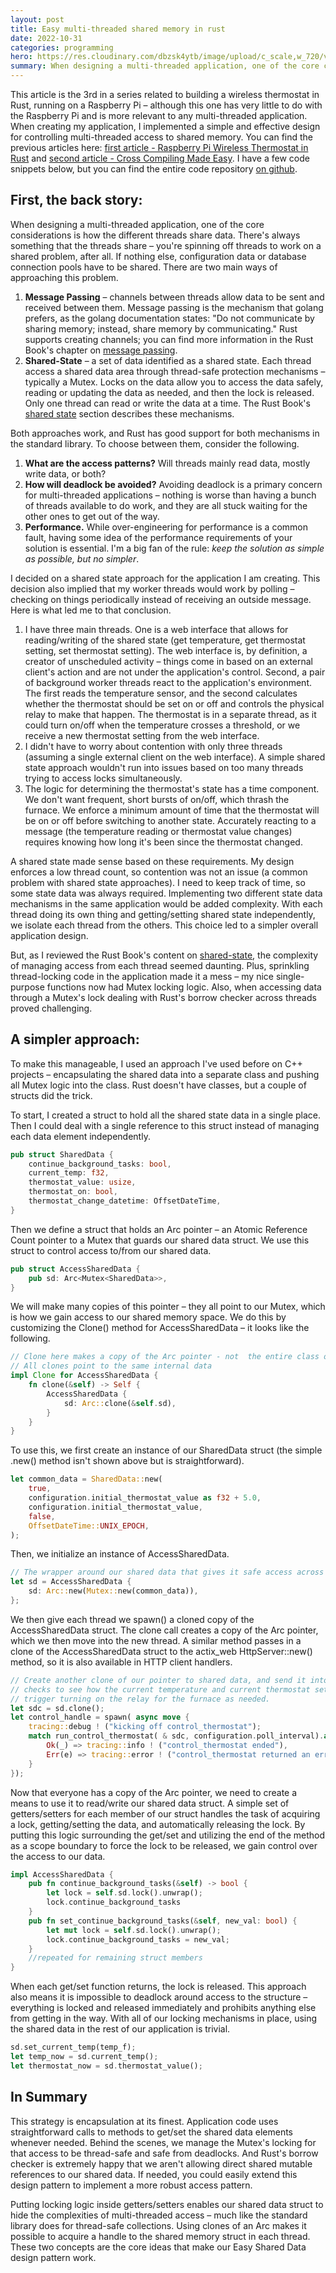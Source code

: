 ```yaml
---
layout: post
title: Easy multi-threaded shared memory in rust
date: 2022-10-31
categories: programming
hero: https://res.cloudinary.com/dbzsk4ytb/image/upload/c_scale,w_720/v1666362943/blog-images/AdobeStock_93027465_qcp9os.jpg
summary: When designing a multi-threaded application, one of the core considerations is how the different threads share data.  There's always something that the threads share – you're spinning off threads to work on a shared problem, after all. If nothing else
---
```


This article is the 3rd in a series related to building a wireless thermostat in Rust, running on a Raspberry Pi – although this one has very little to do with the Raspberry Pi and is more relevant to any multi-threaded application.  When creating my application, I implemented a simple and effective design for controlling multi-threaded access to shared memory. You can find the previous articles here: [first article - Raspberry Pi Wireless Thermostat in Rust](https://mhentges.com/rpi-thermostat) and [second article - Cross Compiling Made Easy](https://mhentges.com/rust-cross-compiling-made-easy). I have a few code snippets below, but you can find the entire code repository [on github](https://github.com/mikehentges/thermostat-pi).

## First, the back story:

When designing a multi-threaded application, one of the core considerations is how the different threads share data.  There's always something that the threads share – you're spinning off threads to work on a shared problem, after all. If nothing else, configuration data or database connection pools have to be shared. There are two main ways of approaching this problem.

1. **Message Passing** – channels between threads allow data to be sent and received between them. Message passing is
   the mechanism that golang prefers, as the golang documentation states: "Do not communicate by sharing memory;
   instead, share memory by communicating." Rust supports creating channels; you can find more information in the Rust
   Book's chapter on [message passing]( https://doc.rust-lang.org/book/ch16-02-message-passing.html).
2. **Shared-State** – a set of data identified as a shared state. Each thread access a shared data area through
   thread-safe protection mechanisms – typically a Mutex. Locks on the data allow you to access the data safely, reading
   or updating the data as needed, and then the lock is released. Only one thread can read or write the data at a time.
   The Rust Book's [shared state](https://doc.rust-lang.org/book/ch16-03-shared-state.html) section describes these
   mechanisms.

Both approaches work, and Rust has good support for both mechanisms in the standard library. To choose between them,
consider the following.

1. **What are the access patterns?** Will threads mainly read data, mostly write data, or both?
2. **How will deadlock be avoided?** Avoiding deadlock is a primary concern for multi-threaded applications – nothing is
   worse than having a bunch of threads available to do work, and they are all stuck waiting for the other ones to get
   out of the way.
3. **Performance.** While over-engineering for performance is a common fault, having some idea of the performance
   requirements of your solution is essential. I'm a big fan of the rule: *keep the solution as simple as possible, but
   no simpler*.

I decided on a shared state approach for the application I am creating. This decision also implied that my worker
threads would work by polling – checking on things periodically instead of receiving an outside message. Here is what
led me to that conclusion.

1. I have three main threads. One is a web interface that allows for reading/writing of the shared state (get
   temperature, get thermostat setting, set thermostat setting). The web interface is, by definition, a creator of
   unscheduled activity – things come in based on an external client's action and are not under the application's
   control. Second, a pair of background worker threads react to the application's environment. The first reads the
   temperature sensor, and the second calculates whether the thermostat should be set on or off and controls the
   physical relay to make that happen. The thermostat is in a separate thread, as it could turn on/off when the
   temperature crosses a threshold, or we receive a new thermostat setting from the web interface.
2. I didn't have to worry about contention with only three threads (assuming a single external client on the web
   interface). A simple shared state approach wouldn't run into issues based on too many threads trying to access locks
   simultaneously.
3. The logic for determining the thermostat's state has a time component. We don't want frequent, short bursts of
   on/off, which thrash the furnace. We enforce a minimum amount of time that the thermostat will be on or off before
   switching to another state. Accurately reacting to a message (the temperature reading or thermostat value changes)
   requires knowing how long it's been since the thermostat changed.

A shared state made sense based on these requirements. My design enforces a low thread count, so contention was not an
issue (a common problem with shared state approaches). I need to keep track of time, so some state data was always
required. Implementing two different state data mechanisms in the same application would be added complexity. With each
thread doing its own thing and getting/setting shared state independently, we isolate each thread from the others. This
choice led to a simpler overall application design.

But, as I reviewed the Rust Book's content on [shared-state](https://doc.rust-lang.org/book/ch16-03-shared-state.html),
the complexity of managing access from each thread seemed daunting. Plus, sprinkling thread-locking code in the
application made it a mess – my nice single-purpose functions now had Mutex locking logic. Also, when accessing data
through a Mutex's lock dealing with Rust's borrow checker across threads proved challenging.

## A simpler approach:

To make this manageable, I used an approach I've used before on C++ projects – encapsulating the shared data into a
separate class and pushing all Mutex logic into the class. Rust doesn't have classes, but a couple of structs did the
trick.

To start, I created a struct to hold all the shared state data in a single place. Then I could deal with a single
reference to this struct instead of managing each data element independently.

```rust
pub struct SharedData {
    continue_background_tasks: bool,
    current_temp: f32,
    thermostat_value: usize,
    thermostat_on: bool,
    thermostat_change_datetime: OffsetDateTime,
}
```

Then we define a struct that holds an Arc pointer – an Atomic Reference Count pointer to a Mutex that guards our shared
data struct. We use this struct to control access to/from our shared data.

```rust
pub struct AccessSharedData {
    pub sd: Arc<Mutex<SharedData>>,
}
```

We will make many copies of this pointer – they all point to our Mutex, which is how we gain access to our shared memory
space. We do this by customizing the Clone() method for AccessSharedData – it looks like the following.

```rust
// Clone here makes a copy of the Arc pointer - not  the entire class of data
// All clones point to the same internal data
impl Clone for AccessSharedData {
    fn clone(&self) -> Self {
        AccessSharedData {
            sd: Arc::clone(&self.sd),
        }
    }
}
```

To use this, we first create an instance of our SharedData struct (the simple .new() method isn't shown above but is
straightforward).

```rust
let common_data = SharedData::new(
    true,
    configuration.initial_thermostat_value as f32 + 5.0,
    configuration.initial_thermostat_value,
    false,
    OffsetDateTime::UNIX_EPOCH,
);
```

Then, we initialize an instance of AccessSharedData.

```rust
// The wrapper around our shared data that gives it safe access across threads
let sd = AccessSharedData {
    sd: Arc::new(Mutex::new(common_data)),
};
```

We then give each thread we spawn() a cloned copy of the AccessSharedData struct. The clone call creates a copy of the
Arc pointer, which we then move into the new thread. A similar method passes in a clone of the AccessSharedData struct
to the actix_web HttpServer::new() method, so it is also available in HTTP client handlers.

```rust
// Create another clone of our pointer to shared data, and send it into a new thread that continuously
// checks to see how the current temperature and current thermostat setting compare - and will
// trigger turning on the relay for the furnace as needed.
let sdc = sd.clone();
let control_handle = spawn( async move {
    tracing::debug ! ("kicking off control_thermostat");
    match run_control_thermostat( & sdc, configuration.poll_interval).await {
        Ok(_) => tracing::info ! ("control_thermostat ended"),
        Err(e) => tracing::error ! ("control_thermostat returned an error {:?}", e),
    }
});
```

Now that everyone has a copy of the Arc pointer, we need to create a means to use it to read/write our shared data
struct. A simple set of getters/setters for each member of our struct handles the task of acquiring a lock,
getting/setting the data, and automatically releasing the lock. By putting this logic surrounding the get/set and
utilizing the end of the method as a scope boundary to force the lock to be released, we gain control over the access to
our data.

```rust
impl AccessSharedData {
    pub fn continue_background_tasks(&self) -> bool {
        let lock = self.sd.lock().unwrap();
        lock.continue_background_tasks
    }
    pub fn set_continue_background_tasks(&self, new_val: bool) {
        let mut lock = self.sd.lock().unwrap();
        lock.continue_background_tasks = new_val;
    }
    //repeated for remaining struct members
}
```

When each get/set function returns, the lock is released. This approach also means it is impossible to deadlock around
access to the structure – everything is locked and released immediately and prohibits anything else from getting in the
way. With all of our locking mechanisms in place, using the shared data in the rest of our application is trivial.

```rust
sd.set_current_temp(temp_f);
let temp_now = sd.current_temp();
let thermostat_now = sd.thermostat_value();
```

## In Summary

This strategy is encapsulation at its finest. Application code uses straightforward calls to methods to get/set the
shared data elements whenever needed. Behind the scenes, we manage the Mutex's locking for that access to be thread-safe
and safe from deadlocks. And Rust's borrow checker is extremely happy that we aren't allowing direct shared mutable
references to our shared data. If needed, you could easily extend this design pattern to implement a more robust access
pattern.

Putting locking logic inside getters/setters enables our shared data struct to hide the complexities of multi-threaded
access – much like the standard library does for thread-safe collections. Using clones of an Arc makes it possible to
acquire a handle to the shared memory struct in each thread. These two concepts are the core ideas that make our Easy
Shared Data design pattern work.

 